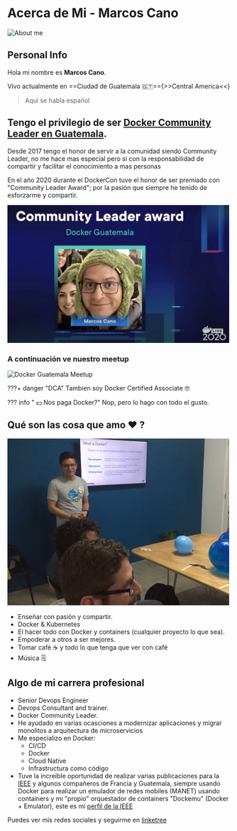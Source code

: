 # Acerca de Mi - Marcos Cano

<img src="/assets/images/me.png" class="center" alt="About me" style="width:300px;">

## Personal Info
Hola mi nombre es **Marcos Cano**.

Vivo actualmente en ==Ciudad de  Guatemala 🇬🇹=={>>Central America<<}
> Aqui se habla español




## Tengo el privilegio de ser [Docker Community Leader en Guatemala](https://www.meetup.com/Docker-Guatemala).

Desde 2017 tengo el honor de servir a la comunidad siendo Community Leader, no me hace mas especial pero si con la responsabilidad de compartir y facilitar el conocimiento a mas personas

En el año 2020 durante el DockerCon tuve el honor de ser premiado con "Community Leader Award"; por la pasión que siempre he tenido de esforzarme y compartir.

<img src="/assets/images/com_leader.png" class="center" alt="DockerCon CL Award" style="width:500px;">



### A continuación ve nuestro meetup
<img src="/assets/images/dockergt.png" class="center" alt="Docker Guatemala Meetup" style="width:500px;">

???+ danger "DCA"
    Tambien soy Docker Certified Associate 🤓

??? info " 💵 Nos paga Docker?"
    Nop, pero lo hago con todo el gusto.

## Qué son las cosa que amo ❤️ ?

<img src="/assets/images/teachdocker.png" class="center" alt="Docker" style="width:500px;">


- Enseñar con pasiòn y compartir.
- Docker & Kubernetes
- El hacer todo con Docker y containers (cualquier proyecto lo que sea).
- Empoderar a otros a ser mejores.
- Tomar café ☕️ y todo lo que tenga que ver con café
- Música 🗒


## Algo de mi carrera profesional

- Senior Devops Engineer
- Devops Consultant and trainer.
- Docker Community Leader.
- He ayudado en varias ocasciones a modernizar aplicaciones y migrar monolitos a arquitectura de microservicios
- Me especializo en Docker:
    - CI/CD
    - Docker
    - Cloud Native
    - Infrastructura como código
- Tuve la increíble oportunidad de realizar varias publicaciones para la [IEEE](https://www.ieee.org/) y algunos compañeros de Francia y Guatemala, siempre usando Docker para realizar un emulador de redes mobiles (MANET) usando containers y mi "propio" orquestador de containers "Dockemu" (Docker + Emulator), este es mi [perfil de la IEEE](https://ieeexplore.ieee.org/author/37085420823)


Puedes ver mis redes sociales y seguirme en [linketree](https://linktr.ee/marcoscano)


